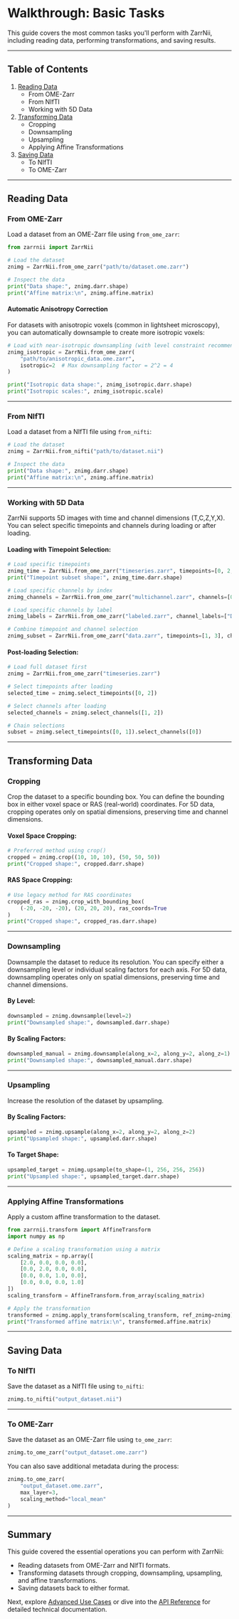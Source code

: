 # Walkthrough: Basic Tasks

This guide covers the most common tasks you'll perform with ZarrNii, including reading data, performing transformations, and saving results.

---

## Table of Contents
1. [Reading Data](#reading-data)
    - From OME-Zarr
    - From NIfTI
    - Working with 5D Data
2. [Transforming Data](#transforming-data)
    - Cropping
    - Downsampling
    - Upsampling
    - Applying Affine Transformations
3. [Saving Data](#saving-data)
    - To NIfTI
    - To OME-Zarr

---

## Reading Data

### **From OME-Zarr**
Load a dataset from an OME-Zarr file using `from_ome_zarr`:

```python
from zarrnii import ZarrNii

# Load the dataset
znimg = ZarrNii.from_ome_zarr("path/to/dataset.ome.zarr")

# Inspect the data
print("Data shape:", znimg.darr.shape)
print("Affine matrix:\n", znimg.affine.matrix)
```

#### **Automatic Anisotropy Correction**
For datasets with anisotropic voxels (common in lightsheet microscopy), you can automatically downsample to create more isotropic voxels:

```python
# Load with near-isotropic downsampling (with level constraint recommended)
znimg_isotropic = ZarrNii.from_ome_zarr(
    "path/to/anisotropic_data.ome.zarr", 
    isotropic=2  # Max downsampling factor = 2^2 = 4
)

print("Isotropic data shape:", znimg_isotropic.darr.shape)
print("Isotropic scales:", znimg_isotropic.scale)
```

---

### **From NIfTI**
Load a dataset from a NIfTI file using `from_nifti`:

```python
# Load the dataset
znimg = ZarrNii.from_nifti("path/to/dataset.nii")

# Inspect the data
print("Data shape:", znimg.darr.shape)
print("Affine matrix:\n", znimg.affine.matrix)
```

---

### **Working with 5D Data**
ZarrNii supports 5D images with time and channel dimensions (T,C,Z,Y,X). You can select specific timepoints and channels during loading or after loading.

#### **Loading with Timepoint Selection**:
```python
# Load specific timepoints
znimg_time = ZarrNii.from_ome_zarr("timeseries.zarr", timepoints=[0, 2, 4])
print("Timepoint subset shape:", znimg_time.darr.shape)

# Load specific channels by index
znimg_channels = ZarrNii.from_ome_zarr("multichannel.zarr", channels=[0, 2])

# Load specific channels by label
znimg_labels = ZarrNii.from_ome_zarr("labeled.zarr", channel_labels=["DAPI", "GFP"])

# Combine timepoint and channel selection
znimg_subset = ZarrNii.from_ome_zarr("data.zarr", timepoints=[1, 3], channels=[0])
```

#### **Post-loading Selection**:
```python
# Load full dataset first
znimg = ZarrNii.from_ome_zarr("timeseries.zarr")

# Select timepoints after loading
selected_time = znimg.select_timepoints([0, 2])

# Select channels after loading
selected_channels = znimg.select_channels([1, 2])

# Chain selections
subset = znimg.select_timepoints([0, 1]).select_channels([0])
```

---

## Transforming Data

### **Cropping**
Crop the dataset to a specific bounding box. You can define the bounding box in either voxel space or RAS (real-world) coordinates. For 5D data, cropping operates only on spatial dimensions, preserving time and channel dimensions.

#### **Voxel Space Cropping**:
```python
# Preferred method using crop()
cropped = znimg.crop((10, 10, 10), (50, 50, 50))
print("Cropped shape:", cropped.darr.shape)
```

#### **RAS Space Cropping**:
```python
# Use legacy method for RAS coordinates
cropped_ras = znimg.crop_with_bounding_box(
    (-20, -20, -20), (20, 20, 20), ras_coords=True
)
print("Cropped shape:", cropped_ras.darr.shape)
```

---

### **Downsampling**
Downsample the dataset to reduce its resolution. You can specify either a downsampling level or individual scaling factors for each axis. For 5D data, downsampling operates only on spatial dimensions, preserving time and channel dimensions.

#### **By Level**:
```python
downsampled = znimg.downsample(level=2)
print("Downsampled shape:", downsampled.darr.shape)
```

#### **By Scaling Factors**:
```python
downsampled_manual = znimg.downsample(along_x=2, along_y=2, along_z=1)
print("Downsampled shape:", downsampled_manual.darr.shape)
```

---

### **Upsampling**
Increase the resolution of the dataset by upsampling.

#### **By Scaling Factors**:
```python
upsampled = znimg.upsample(along_x=2, along_y=2, along_z=2)
print("Upsampled shape:", upsampled.darr.shape)
```

#### **To Target Shape**:
```python
upsampled_target = znimg.upsample(to_shape=(1, 256, 256, 256))
print("Upsampled shape:", upsampled_target.darr.shape)
```

---

### **Applying Affine Transformations**
Apply a custom affine transformation to the dataset.

```python
from zarrnii.transform import AffineTransform
import numpy as np

# Define a scaling transformation using a matrix
scaling_matrix = np.array([
    [2.0, 0.0, 0.0, 0.0],
    [0.0, 2.0, 0.0, 0.0], 
    [0.0, 0.0, 1.0, 0.0],
    [0.0, 0.0, 0.0, 1.0]
])
scaling_transform = AffineTransform.from_array(scaling_matrix)

# Apply the transformation  
transformed = znimg.apply_transform(scaling_transform, ref_znimg=znimg)
print("Transformed affine matrix:\n", transformed.affine.matrix)
```

---

## Saving Data

### **To NIfTI**
Save the dataset as a NIfTI file using `to_nifti`:

```python
znimg.to_nifti("output_dataset.nii")
```

---

### **To OME-Zarr**
Save the dataset as an OME-Zarr file using `to_ome_zarr`:

```python
znimg.to_ome_zarr("output_dataset.ome.zarr")
```

You can also save additional metadata during the process:

```python
znimg.to_ome_zarr(
    "output_dataset.ome.zarr",
    max_layer=3,
    scaling_method="local_mean"
)
```

---

## Summary

This guide covered the essential operations you can perform with ZarrNii:
- Reading datasets from OME-Zarr and NIfTI formats.
- Transforming datasets through cropping, downsampling, upsampling, and affine transformations.
- Saving datasets back to either format.

Next, explore [Advanced Use Cases](advanced_use_cases.md) or dive into the [API Reference](../reference.md) for detailed technical documentation.

